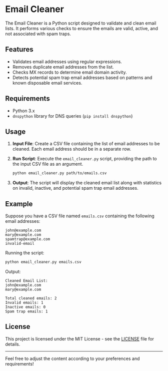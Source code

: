 
# Email Cleaner

The Email Cleaner is a Python script designed to validate and clean email lists. It performs various checks to ensure the emails are valid, active, and not associated with spam traps.

## Features

- Validates email addresses using regular expressions.
- Removes duplicate email addresses from the list.
- Checks MX records to determine email domain activity.
- Detects potential spam trap email addresses based on patterns and known disposable email services.

## Requirements

- Python 3.x
- `dnspython` library for DNS queries (`pip install dnspython`)

## Usage

1. **Input File**: Create a CSV file containing the list of email addresses to be cleaned. Each email address should be in a separate row.

2. **Run Script**: Execute the `email_cleaner.py` script, providing the path to the input CSV file as an argument.

    ```bash
    python email_cleaner.py path/to/emails.csv
    ```

3. **Output**: The script will display the cleaned email list along with statistics on invalid, inactive, and potential spam trap email addresses.

## Example

Suppose you have a CSV file named `emails.csv` containing the following email addresses:

```
john@example.com
mary@example.com
spamtrap@example.com
invalid-email
```

Running the script:

```bash
python email_cleaner.py emails.csv
```

Output:

```
Cleaned Email List:
john@example.com
mary@example.com

Total cleaned emails: 2
Invalid emails: 1
Inactive emails: 0
Spam trap emails: 1
```

## License

This project is licensed under the MIT License - see the [LICENSE](LICENSE) file for details.

---

Feel free to adjust the content according to your preferences and requirements!
